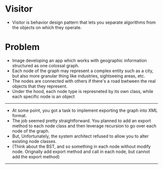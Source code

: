 # Visitor
- Visitor is behavior design pattern that lets you separate algorithms from the objects on which they operate.

# Problem
- Image developing an app which works with geographic information structured as one colossal graph.
- Each node of the graph may represent a complex entity such as a city, but also more granular thing like industries, sightseeing areas, etc.
- The nodes are connected with others if there's a road bwtween the real objects that they represent.
- Under the hood, each node type is represneted by its own class, while each specific node is an object

<hr>

- At some point, you got a task to implement exporting the graph into XML format.
- The job seemed pretty straightforward. You planned to add an export method to each node class and then leverage recursion to go over each node of the graph.
- But, Unfortunately, the system architect refused to allow you to alter existing node classes.
- (Think about the BST, and so something in each node without modify node. Orignally add export method and call in each node, but cannot add the export method)
<hr>


